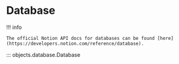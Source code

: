 # Database

!!! info

    The official Notion API docs for databases can be found [here](https://developers.notion.com/reference/database).

::: objects.database.Database
